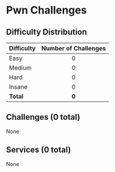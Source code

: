 
# Pwn Challenges

## Difficulty Distribution
| Difficulty | Number of Challenges |
|------------|:--------------------:|
| Easy | 0 |
| Medium | 0 |
| Hard | 0 |
| Insane | 0 |
| **Total** | **0** |

## Challenges (0 total)
None

## Services (0 total)
None
